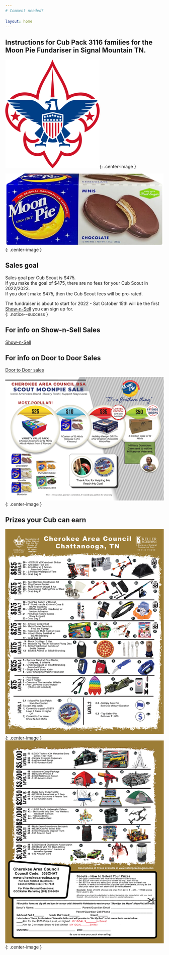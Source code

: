 ```yaml
---
# Comment needed?

layout: home
---
```


## Instructions for Cub Pack 3116 families for the Moon Pie Fundariser in Signal Mountain TN.

![Boy Scouts of America logo](/images/bsa-logo-small.png){: .center-image }
<br/>

![Image of moonpie](/images/choc-moon-pie-small.png){: .center-image }

## Sales goal 
Sales goal per Cub Scout is $475.<br/>
If you make the goal of $475, there are no fees for your Cub Scout in 2022/2023.<br/>
If you don't make $475, then the Cub Scout fees will be pro-rated.

The fundraiser is about to start for 2022 - Sat October 15th will be the first [Show-n-Sell](/shownsell) you can sign up for.<br/>
{: .notice--success }

## For info on Show-n-Sell Sales
[Show-n-Sell](/shownsell)

## For info on Door to Door Sales
[Door to Door sales](/doortodoor)

![Image of moonpie prices](/images/MoonPieChart2022.png){: .center-image }

## Prizes your Cub can earn

![Image1 of moonpie prizes](/images/2022-prizes1.png){: .center-image }
<br/>
![Image2 of moonpie prizes](/images/2022-prizes2.png){: .center-image }

